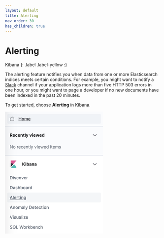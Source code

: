 ```yaml
---
layout: default
title: Alerting
nav_order: 30
has_children: true
---
```


# Alerting
Kibana
{: .label .label-yellow :}

The alerting feature notifies you when data from one or more Elasticsearch indices meets certain conditions. For example, you might want to notify a [Slack](https://slack.com/) channel if your application logs more than five HTTP 503 errors in one hour, or you might want to page a developer if no new documents have been indexed in the past 20 minutes.

To get started, choose **Alerting** in Kibana.

![Kibana side bar with link](../images/alerting.png)
